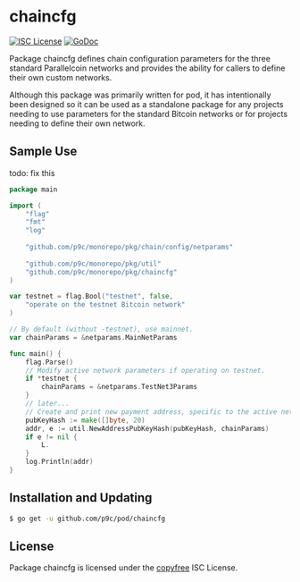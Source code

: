 # chaincfg

[![ISC License](http://img.shields.io/badge/license-ISC-blue.svg)](http://copyfree.org)
[![GoDoc](https://img.shields.io/badge/godoc-reference-blue.svg)](http://godoc.org/github.com/p9c/pod/chaincfg)

Package chaincfg defines chain configuration parameters for the three standard
Parallelcoin networks and provides the ability for callers to define their own
custom networks.

Although this package was primarily written for pod, it has intentionally been
designed so it can be used as a standalone package for any projects needing to
use parameters for the standard Bitcoin networks or for projects needing to
define their own network.

## Sample Use

todo: fix this

```Go
package main

import (
	"flag"
	"fmt"
	"log"
	
	"github.com/p9c/monorepo/pkg/chain/config/netparams"
	
	"github.com/p9c/monorepo/pkg/util"
	"github.com/p9c/monorepo/pkg/chaincfg"
)

var testnet = flag.Bool("testnet", false,
	"operate on the testnet Bitcoin network"
)

// By default (without -testnet), use mainnet.
var chainParams = &netparams.MainNetParams

func main() {
	flag.Parse()
	// Modify active network parameters if operating on testnet.
	if *testnet {
		chainParams = &netparams.TestNet3Params
	}
	// later...
	// Create and print new payment address, specific to the active network.
	pubKeyHash := make([]byte, 20)
	addr, e := util.NewAddressPubKeyHash(pubKeyHash, chainParams)
	if e != nil {
		L.
	}
	log.Println(addr)
}
```

## Installation and Updating

```bash
$ go get -u github.com/p9c/pod/chaincfg
```

## License

Package chaincfg is licensed under the [copyfree](http://copyfree.org) ISC
License.
